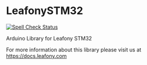 # LeafonySTM32
[![Spell Check Status](https://github.com/Leafony/LeafonySTM32/workflows/Spell%20Check/badge.svg)](https://github.com/Leafony/LeafonySTM32/actions?workflow=Spell+Check)

Arduino Library for Leafony STM32

For more information about this library please visit us at https://docs.leafony.com
